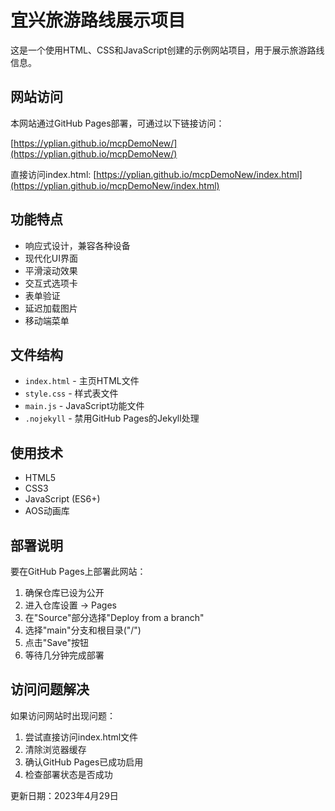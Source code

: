 # 宜兴旅游路线展示项目

这是一个使用HTML、CSS和JavaScript创建的示例网站项目，用于展示旅游路线信息。

## 网站访问

本网站通过GitHub Pages部署，可通过以下链接访问：

[https://yplian.github.io/mcpDemoNew/](https://yplian.github.io/mcpDemoNew/)

直接访问index.html:
[https://yplian.github.io/mcpDemoNew/index.html](https://yplian.github.io/mcpDemoNew/index.html)

## 功能特点

- 响应式设计，兼容各种设备
- 现代化UI界面
- 平滑滚动效果
- 交互式选项卡
- 表单验证
- 延迟加载图片
- 移动端菜单

## 文件结构

- `index.html` - 主页HTML文件
- `style.css` - 样式表文件
- `main.js` - JavaScript功能文件
- `.nojekyll` - 禁用GitHub Pages的Jekyll处理

## 使用技术

- HTML5
- CSS3
- JavaScript (ES6+)
- AOS动画库

## 部署说明

要在GitHub Pages上部署此网站：

1. 确保仓库已设为公开
2. 进入仓库设置 -> Pages
3. 在"Source"部分选择"Deploy from a branch"
4. 选择"main"分支和根目录("/")
5. 点击"Save"按钮
6. 等待几分钟完成部署

## 访问问题解决

如果访问网站时出现问题：

1. 尝试直接访问index.html文件
2. 清除浏览器缓存
3. 确认GitHub Pages已成功启用
4. 检查部署状态是否成功

更新日期：2023年4月29日
